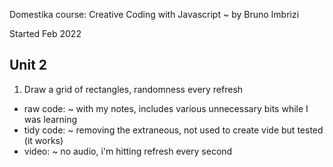 Domestika course: Creative Coding with Javascript ~ by Bruno Imbrizi

Started Feb 2022

## Unit 2
1. Draw a grid of rectangles, randomness every refresh

- raw code: ~ with my notes, includes various unnecessary bits while I was learning
- tidy code: ~ removing the extraneous, not used to create vide but tested (it works)
- video:  ~ no audio, i'm hitting refresh every second
